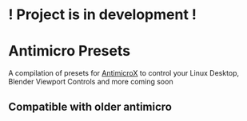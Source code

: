 # ! Project is in development !

# Antimicro Presets
A compilation of presets for [AntimicroX](https://github.com/AntiMicroX/antimicrox) to control your Linux Desktop, Blender Viewport Controls and more coming soon


## Compatible with older antimicro
